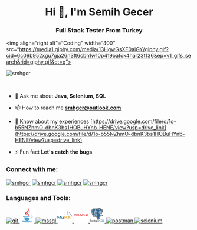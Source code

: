 <h1 align="center">Hi 👋, I'm Semih Gecer</h1>
<h3 align="center">Full Stack Tester From Turkey</h3>

<img align=“right alt"=“Coding” width=“400” src=“https://media1.giphy.com/media/13HgwGsXF0aiGY/giphy.gif?cid=6c09b952xgu7gja26n3ft6cbh1w10p419oafqk4har23t136&ep=v1_gifs_search&rid=giphy.gif&ct=g”>

<p align="left"> <img src="https://komarev.com/ghpvc/?username=smhgcr&label=Profile%20views&color=0e75b6&style=flat" alt="smhgcr" /> </p>

<p align="left"> <a href="https://twitter.com/" target="blank"><img src="https://img.shields.io/twitter/follow/?logo=twitter&style=for-the-badge" alt="" /></a> </p>

- 💬 Ask me about **Java, Selenium, SQL**

- 📫 How to reach me **smhgcr@outlook.com**

- 📄 Know about my experiences [https://drive.google.com/file/d/1o-b55NZhmO-dbnK3bs1HOBuHYnb-HENE/view?usp=drive_link](https://drive.google.com/file/d/1o-b55NZhmO-dbnK3bs1HOBuHYnb-HENE/view?usp=drive_link)

- ⚡ Fun fact **Let's catch the bugs**

<h3 align="left">Connect with me:</h3>
<p align="left">
<a href="https://linkedin.com/in/smhgcr" target="blank"><img align="center" src="https://raw.githubusercontent.com/rahuldkjain/github-profile-readme-generator/master/src/images/icons/Social/linked-in-alt.svg" alt="smhgcr" height="30" width="40" /></a>
<a href="https://instagram.com/smhgcr" target="blank"><img align="center" src="https://raw.githubusercontent.com/rahuldkjain/github-profile-readme-generator/master/src/images/icons/Social/instagram.svg" alt="smhgcr" height="30" width="40" /></a>
<a href="https://medium.com/smhgcr" target="blank"><img align="center" src="https://raw.githubusercontent.com/rahuldkjain/github-profile-readme-generator/master/src/images/icons/Social/medium.svg" alt="smhgcr" height="30" width="40" /></a>
<a href="https://www.hackerrank.com/smhgcr" target="blank"><img align="center" src="https://raw.githubusercontent.com/rahuldkjain/github-profile-readme-generator/master/src/images/icons/Social/hackerrank.svg" alt="smhgcr" height="30" width="40" /></a>
</p>

<h3 align="left">Languages and Tools:</h3>
<p align="left"> <a href="https://git-scm.com/" target="_blank" rel="noreferrer"> <img src="https://www.vectorlogo.zone/logos/git-scm/git-scm-icon.svg" alt="git" width="40" height="40"/> </a> <a href="https://www.java.com" target="_blank" rel="noreferrer"> <img src="https://raw.githubusercontent.com/devicons/devicon/master/icons/java/java-original.svg" alt="java" width="40" height="40"/> </a> <a href="https://www.microsoft.com/en-us/sql-server" target="_blank" rel="noreferrer"> <img src="https://www.svgrepo.com/show/303229/microsoft-sql-server-logo.svg" alt="mssql" width="40" height="40"/> </a> <a href="https://www.mysql.com/" target="_blank" rel="noreferrer"> <img src="https://raw.githubusercontent.com/devicons/devicon/master/icons/mysql/mysql-original-wordmark.svg" alt="mysql" width="40" height="40"/> </a> <a href="https://www.oracle.com/" target="_blank" rel="noreferrer"> <img src="https://raw.githubusercontent.com/devicons/devicon/master/icons/oracle/oracle-original.svg" alt="oracle" width="40" height="40"/> </a> <a href="https://www.postgresql.org" target="_blank" rel="noreferrer"> <img src="https://raw.githubusercontent.com/devicons/devicon/master/icons/postgresql/postgresql-original-wordmark.svg" alt="postgresql" width="40" height="40"/> </a> <a href="https://postman.com" target="_blank" rel="noreferrer"> <img src="https://www.vectorlogo.zone/logos/getpostman/getpostman-icon.svg" alt="postman" width="40" height="40"/> </a> <a href="https://www.selenium.dev" target="_blank" rel="noreferrer"> <img src="https://raw.githubusercontent.com/detain/svg-logos/780f25886640cef088af994181646db2f6b1a3f8/svg/selenium-logo.svg" alt="selenium" width="40" height="40"/> </a> </p>
